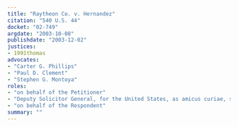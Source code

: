 ```yaml
---
title: "Raytheon Co. v. Hernandez"
citation: "540 U.S. 44"
docket: "02-749"
argdate: "2003-10-08"
publishdate: "2003-12-02"
justices:
- 1991thomas
advocates:
- "Carter G. Phillips"
- "Paul D. Clement"
- "Stephen G. Montoya"
roles:
- "on behalf of the Petitioner"
- "Deputy Solicitor General, for the United States, as amicus curiae, supporting the Petitioner"
- "on behalf of the Respondent"
summary: ""
---
```


